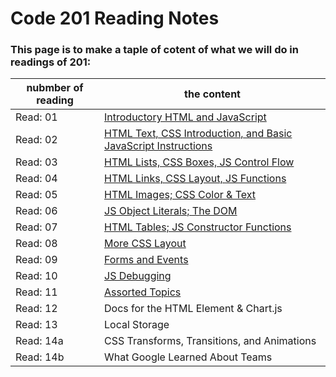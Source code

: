 # Code 201 Reading Notes

### This page is to make a taple of cotent of what we will do in readings of 201:

nubmber of reading | the content
------------ | -------------
Read: 01 |  [Introductory HTML and JavaScript](class-01.md)
Read: 02 |  [HTML Text, CSS Introduction, and Basic JavaScript Instructions](class-02.md)
Read: 03 | [HTML Lists, CSS Boxes, JS Control Flow](class-03.md)
Read: 04 | [HTML Links, CSS Layout, JS Functions](class-04.md)
Read: 05 | [HTML Images; CSS Color & Text](class-05.md)
Read: 06 | [JS Object Literals; The DOM]([class-06.md)
Read: 07 | [HTML Tables; JS Constructor Functions](class-07.md)
Read: 08 | [More CSS Layout](class-08.md)
Read: 09 | [Forms and Events](class-09.md)
Read: 10 | [JS Debugging](class-10.md)
Read: 11 | [Assorted Topics](class-11.md)
Read: 12 | Docs for the HTML Element & Chart.js
Read: 13 | Local Storage
Read: 14a | CSS Transforms, Transitions, and Animations
Read: 14b | What Google Learned About Teams
